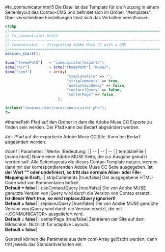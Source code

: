 #fe_conmunicator.html5
Die Datei ist das Template für die Nutzung in einem Seitenlayout des Contao-CMS und befindet sich im Ordner "/templates". Über verschiedene Einstellungen lässt sich das Verhalten beeinflussen.

```php
<?php
//==================================================================================
// fe_conmunicator.html5
//----------------------------------------------------------------------------------
// Conmunicator. – Integrating Adobe Muse CC with a CMS
//==================================================================================
session_start();

$cmu["themePath"] 	= "conmunicator/export/";
$cmu["dir"] 		= $cmu["themePath"]."muse/";
$cmu["conf"] 		= array(
							"templateFile" => "",
							"stripComments" => true,
							"useContaoJQuery" => false,
							"replaceJQuery"	=> false,
                            "centerPage" => false,
						);

include("conmunicator/core/conmunicator.php");
?>
```
#themePath
Pfad auf den Ordner in dem die Adobe Muse CC Exporte zu finden sein werden. Der Pfad kann bei Bedarf abgeändert werden.

#dir
Pfad auf die exportierte Adobe Muse CC Site. Kann bei Bedarf abgeändert werden.

#conf
| Parameter: | Werte: |Bedeutung: |
| -- | -- | -- |
| templateFile |[name.html]| Name einer Adobe MUSE Seite, die zur Ausgabe genutzt werden soll. Alle Seitenlayouts die dieses Contao-Template nutzen, werden dann mit der korrespondierenden Adobe Muse CC Seite ausgegeben. **Ist der Wert "" oder undefiniert, so tritt das normale Alias- oder File-Mapping in Kraft.**|
| stripComments |true/false| Der ausgegebene HTML-Code wird von Kommentaren befreit.<br>**Default = false**|
| useContaoJQuery |true/false| Die von Adobe MUSE genutzte Version von jQuery wird durch die Version von Contao ersetzt.<br>**Ist dieser Wert true, so wird replaceJQuery ignoriert!**<br>**Default = false**|
| replaceJQuery |true/false| Die von Adobe MUSE genutzte Version von jQuery wird durch die Version ersetzt, die mit <.CONMUNICATOR> ausgeliefert wird.<br>**Default = false**|
| centerPage |true/false| Zentrieren der Site auf dem Bildschirm. Nützlich für adaptive Layouts.<br>**Default = false**|

Generell können die Parameter aus dem conf-Array gelöscht werden, dann tritt jeweils das Standardverhalten ein.
